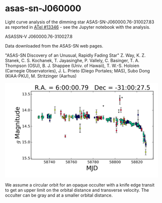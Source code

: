 # asas-sn-J060000
Light curve analysis of the dimming star ASAS-SN-J060000.76-310027.83 as reported in [ATel #13346](http://www.astronomerstelegram.org/?read=13346) - see the Jupyter notebook with the analysis.

ASASSN-V J060000.76-310027.8

Data downloaded from the ASAS-SN web pages.

"ASAS-SN Discovery of an Unusual, Rapidly Fading Star"
Z. Way, K. Z. Stanek, C. S. Kochanek, T. Jayasinghe, P. Vallely, C. Basinger, T. A. Thompson (OSU), B. J. Shappee (Univ. of Hawaii), T. W.-S. Holoien (Carnegie Observatories), J. L. Prieto (Diego Portales; MAS), Subo Dong (KIAA-PKU), M. Stritzinger (Aarhus)

![ASAS-SN J060000 lightcurve](light_curve_b4508c12-b04a-467c-9e20-6881885cf0fb.png)

We assume a circular orbit for an opaque occulter with a knife edge transit to get an upper limit on the orbital distance and transverse velocity. The occulter can be gray and at a smaller orbital distance.


